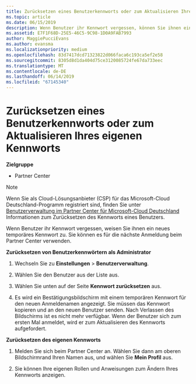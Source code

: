 ```yaml
---
title: Zurücksetzen eines Benutzerkennworts oder zum Aktualisieren Ihres eigenen Kennworts | Partner Center
ms.topic: article
ms.date: 06/15/2019
description: Wenn Benutzer ihr Kennwort vergessen, können Sie ihnen ein neues temporäres Kennwort zuweisen. Sie können es für die nächste Anmeldung beim Partner Center verwenden.
ms.assetid: E7F1F68D-25E5-46C5-9C98-1D0A9FAB7993
author: MaggiePucciEvans
ms.author: evansma
ms.localizationpriority: medium
ms.openlocfilehash: 83d7417dcd71323822d066faca6c193ca5ef2e58
ms.sourcegitcommit: 8305d8d1da404d75ce3120085724fe67da733eec
ms.translationtype: MT
ms.contentlocale: de-DE
ms.lasthandoff: 06/14/2019
ms.locfileid: "67145340"
---
```

# <a name="reset-a-user-password-or-update-your-own-password"></a>Zurücksetzen eines Benutzerkennworts oder zum Aktualisieren Ihres eigenen Kennworts

**Zielgruppe**

-  Partner Center
   
> [!NOTE]  
>  Wenn Sie als Cloud-Lösungsanbieter (CSP) für das Microsoft-Cloud Deutschland-Programm registriert sind, finden Sie unter [Benutzerverwaltung im Partner Center für Microsoft-Cloud Deutschland](user-management-in-partner-center-for-microsoft-cloud-germany.md) Informationen zum Zurücksetzen des Kennworts eines Benutzers.

Wenn Benutzer ihr Kennwort vergessen, weisen Sie ihnen ein neues temporäres Kennwort zu. Sie können es für die nächste Anmeldung beim Partner Center verwenden.

**Zurücksetzen von Benutzerkennwörtern als Administrator**

1.  Wechseln Sie zu **Einstellungen** &gt; **Benutzerverwaltung**.
2.  Wählen Sie den Benutzer aus der Liste aus.

3.  Wählen Sie unten auf der Seite **Kennwort zurücksetzen** aus.

4.  Es wird ein Bestätigungsbildschirm mit einem temporären Kennwort für den neuen Anmeldenamen angezeigt. Sie müssen das Kennwort kopieren und an den neuen Benutzer senden. Nach Verlassen des Bildschirms ist es nicht mehr verfügbar. Wenn der Benutzer sich zum ersten Mal anmeldet, wird er zum Aktualisieren des Kennworts aufgefordert.

**Zurücksetzen des eigenen Kennworts**

1.  Melden Sie sich beim Partner Center an. Wählen Sie dann am oberen Bildschirmrand Ihren Namen aus, und wählen Sie **Mein Profil** aus.

2.  Sie können Ihre eigenen Rollen und Anweisungen zum Ändern Ihres Kennworts anzeigen.

 

 



